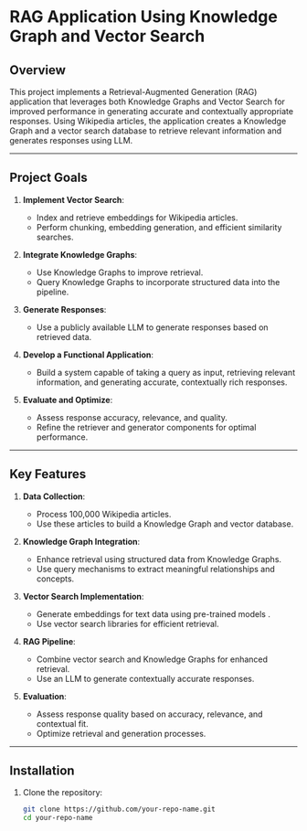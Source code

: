 # RAG Application Using Knowledge Graph and Vector Search

## Overview
This project implements a Retrieval-Augmented Generation (RAG) application that leverages both Knowledge Graphs and Vector Search for improved performance in generating accurate and contextually appropriate responses. Using Wikipedia articles, the application creates a Knowledge Graph and a vector search database to retrieve relevant information and generates responses using LLM.

---

## Project Goals
1. **Implement Vector Search**:
   - Index and retrieve embeddings for Wikipedia articles.
   - Perform chunking, embedding generation, and efficient similarity searches.

2. **Integrate Knowledge Graphs**:
   - Use Knowledge Graphs to improve retrieval.
   - Query Knowledge Graphs to incorporate structured data into the pipeline.

3. **Generate Responses**:
   - Use a publicly available LLM to generate responses based on retrieved data.

4. **Develop a Functional Application**:
   - Build a system capable of taking a query as input, retrieving relevant information, and generating accurate, contextually rich responses.

5. **Evaluate and Optimize**:
   - Assess response accuracy, relevance, and quality.
   - Refine the retriever and generator components for optimal performance.

---

## Key Features
1. **Data Collection**:
   - Process 100,000 Wikipedia articles.
   - Use these articles to build a Knowledge Graph and vector database.

2. **Knowledge Graph Integration**:
   - Enhance retrieval using structured data from Knowledge Graphs.
   - Use query mechanisms to extract meaningful relationships and concepts.

3. **Vector Search Implementation**:
   - Generate embeddings for text data using pre-trained models .
   - Use vector search libraries for efficient retrieval.

4. **RAG Pipeline**:
   - Combine vector search and Knowledge Graphs for enhanced retrieval.
   - Use an LLM to generate contextually accurate responses.

5. **Evaluation**:
   - Assess response quality based on accuracy, relevance, and contextual fit.
   - Optimize retrieval and generation processes.

---

## Installation
1. Clone the repository:
   ```bash
   git clone https://github.com/your-repo-name.git
   cd your-repo-name
